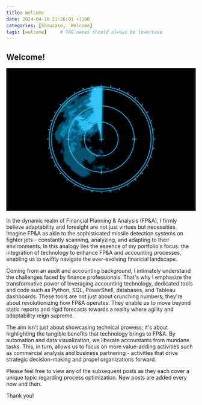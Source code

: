 ```yaml
---
title: Welcome
date: 2024-04-10 21:26:01 +1100
categories: [Showcase, _Welcome]
tags: [welcome]     # TAG names should always be lowercase
---
```


## Welcome!

![radar](assets/welcome/radar.gif)

In the dynamic realm of Financial Planning & Analysis (FP&A), I firmly believe adaptability and foresight are not just virtues but necessities. Imagine FP&A as akin to the sophisticated missile detection systems on fighter jets - constantly scanning, analyzing, and adapting to their environments. In this analogy lies the essence of my portfolio's focus: the integration of technology to enhance FP&A and accounting processes, enabling us to swiftly navigate the ever-evolving financial landscape.

Coming from an audit and accounting background, I intimately understand the challenges faced by finance professionals. That's why I emphasize the transformative power of leveraging accounting technology, dedicated tools and code such as Python, SQL, PowerShell, databases, and Tableau dashboards. These tools are not just about crunching numbers; they're about revolutionizing how FP&A operates. They enable us to move beyond static reports and rigid forecasts towards a reality where agility and adaptability reign supreme.

The aim isn't just about showcasing technical prowess; it's about highlighting the tangible benefits that technology brings to FP&A. By automation and data visualization, we liberate accountants from mundane tasks. This, in turn, allows us to focus on more value-adding activities such as commercial analysis and business partnering - activities that drive strategic decision-making and propel organizations forward.

Please feel free to view any of the subsequent posts as they each cover a unique topic regarding process optimization. New posts are added every now and then.

Thank you!
